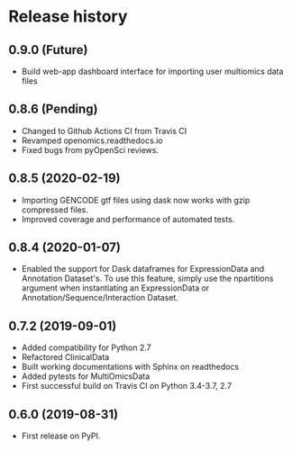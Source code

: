 # Release history

## 0.9.0 (Future)
- Build web-app dashboard interface for importing user multiomics data files

## 0.8.6 (Pending)
- Changed to Github Actions CI from Travis CI
- Revamped openomics.readthedocs.io
- Fixed bugs from pyOpenSci reviews.

## 0.8.5 (2020-02-19)
- Importing GENCODE gtf files using dask now works with gzip compressed files.
- Improved coverage and performance of automated tests.

## 0.8.4 (2020-01-07)
- Enabled the support for Dask dataframes for ExpressionData and Annotation Dataset's. To use this feature, simply use
  the npartitions argument when instantiating an ExpressionData or Annotation/Sequence/Interaction Dataset.

## 0.7.2 (2019-09-01)
- Added compatibility for Python 2.7
- Refactored ClinicalData
- Built working documentations with Sphinx on readthedocs
- Added pytests for MultiOmicsData
- First successful build on Travis CI on Python 3.4-3.7, 2.7

## 0.6.0 (2019-08-31)
- First release on PyPI.

